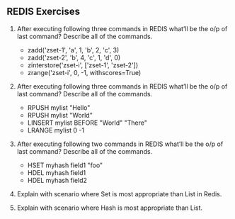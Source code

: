 ## REDIS Exercises

1. After executing following three commands in REDIS what’ll be the o/p of last command? Describe all of the commands.
    * zadd('zset-1', 'a', 1, 'b', 2, 'c', 3)
    * zadd('zset-2', 'b', 4, 'c', 1, 'd', 0)
    * zinterstore('zset-i', ['zset-1', 'zset-2'])
    * zrange('zset-i', 0, -1, withscores=True)

2. After executing following three commands in REDIS what’ll be the o/p of last command? Describe all of the commands.
    * RPUSH mylist "Hello"
    * RPUSH mylist "World"
    * LINSERT mylist BEFORE "World" "There"
    * LRANGE mylist 0 -1

3. After executing following two commands in REDIS what’ll be the o/p of last command? Describe all of the commands.
    * HSET myhash field1 "foo"
    * HDEL myhash field1
    * HDEL myhash field2

4. Explain with scenario where Set is most appropriate than List in Redis.

5. Explain with scenario where Hash is most appropriate than List.
